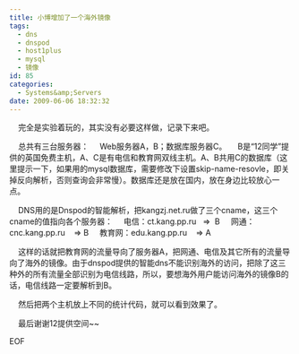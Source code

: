```yaml
---
title: 小博增加了一个海外镜像
tags:
  - dns
  - dnspod
  - host1plus
  - mysql
  - 镜像
id: 85
categories:
  - Systems&amp;Servers
date: 2009-06-06 18:32:32
---
```


    完全是实验着玩的，其实没有必要这样做，记录下来吧。

    总共有三台服务器：
    Web服务器A，B；数据库服务器C。
    B是“12同学”提供的英国免费主机，A、C是有电信和教育网双线主机。A、B共用C的数据库（这里提示一下，如果用的mysql数据库，需要修改下设置skip-name-resovle，即关掉反向解析，否则查询会非常慢）。数据库还是放在国内，放在身边比较放心一点。<!--more-->

    DNS用的是Dnspod的智能解析，把kangzj.net.ru做了三个cname，这三个cname的值指向各个服务器：
    电信：ct.kang.pp.ru   =&gt;  B
    网通：cnc.kang.pp.ru    =&gt; B
    教育网：edu.kang.pp.ru    =&gt; A

    这样的话就把教育网的流量导向了服务器A，把网通、电信及其它所有的流量导向了海外的镜像。由于dnspod提供的智能dns不能识别海外的访问，把除了这三种外的所有流量全部识别为电信线路，所以，要想海外用户能访问海外的镜像B的话，电信线路一定要解析到B。

    然后把两个主机放上不同的统计代码，就可以看到效果了。

    最后谢谢12提供空间~~

EOF